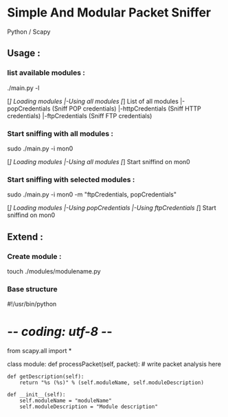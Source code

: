 Simple And Modular Packet Sniffer
=================================

Python / Scapy

Usage :
-------
### list available modules :
./main.py -l

[*] Loading modules
    |-Using all modules
[*] List of all modules
    |-popCredentials (Sniff POP credentials)
    |-httpCredentials (Sniff HTTP credentials)
    |-ftpCredentials (Sniff FTP credentials)

### Start sniffing with all modules :
sudo ./main.py -i mon0

[*] Loading modules
    |-Using all modules
[*] Start sniffind on mon0

### Start sniffing with selected modules :
sudo ./main.py -i mon0 -m "ftpCredentials, popCredentials"

[*] Loading modules
    |-Using popCredentials
    |-Using ftpCredentials
[*] Start sniffind on mon0

Extend :
--------

### Create module :
touch ./modules/modulename.py

### Base structure
#!/usr/bin/python
# -*- coding: utf-8 -*-

from scapy.all import *

class module:
    def processPacket(self, packet):
        # write packet analysis here

    def getDescription(self):
        return "%s (%s)" % (self.moduleName, self.moduleDescription) 

    def __init__(self):
        self.moduleName = "moduleName"
        self.moduleDescription = "Module description"
